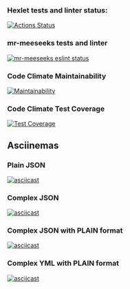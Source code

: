 ### Hexlet tests and linter status:
[![Actions Status](https://github.com/mr-meeseeks-code/frontend-project-lvl2/workflows/hexlet-check/badge.svg)](https://github.com/mr-meeseeks-code/frontend-project-lvl2/actions)
### mr-meeseeks tests and linter
[![mr-meeseeks eslint status](https://github.com/mr-meeseeks-code/frontend-project-lvl2/workflows/mr-meeseeks-linter/badge.svg)](https://github.com/mr-meeseeks-code/frontend-project-lvl2/actions)
### Code Climate Maintainability
[![Maintainability](https://api.codeclimate.com/v1/badges/bd84fdfcce338fbf35ab/maintainability)](https://codeclimate.com/github/mr-meeseeks-code/frontend-project-lvl2/maintainability)
### Code Climate Test Coverage
[![Test Coverage](https://api.codeclimate.com/v1/badges/bd84fdfcce338fbf35ab/test_coverage)](https://codeclimate.com/github/mr-meeseeks-code/frontend-project-lvl2/test_coverage)

## Asciinemas
### Plain JSON
[![asciicast](https://asciinema.org/a/6RLknuIzkR7cNH5BQshhAiKAf.svg)](https://asciinema.org/a/6RLknuIzkR7cNH5BQshhAiKAf)
### Complex JSON
[![asciicast](https://asciinema.org/a/SnEwQFlDLkOQ5eqpApi2HlRFF.svg)](https://asciinema.org/a/SnEwQFlDLkOQ5eqpApi2HlRFF)
### Complex JSON with PLAIN format
[![asciicast](https://asciinema.org/a/VQl8ZnI5wOLamCAIBmAb1JKFP.svg)](https://asciinema.org/a/VQl8ZnI5wOLamCAIBmAb1JKFP)
### Complex YML with PLAIN format
[![asciicast](https://asciinema.org/a/rGeXXBH4pyX3UJwT3t6Gb6Dtt.svg)](https://asciinema.org/a/rGeXXBH4pyX3UJwT3t6Gb6Dtt)